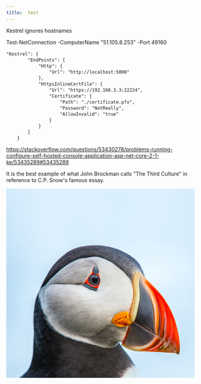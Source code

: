 ```yaml
---
title:  test
---
```


Kestrel ignores hostnames

Test-NetConnection -ComputerName "51.105.8.253" -Port 49160

```
"Kestrel": {
        "EndPoints": {
            "Http": {
                "Url": "http://localhost:5000"
            },
            "HttpsInlineCertFile": {
                "Url": "https://192.168.3.3:22224",
                "Certificate": {
                    "Path": "./certificate.pfx",
                    "Password": "NotReally",
                    "AllowInvalid": "true"
                }
            }
        }
    }
```

https://stackoverflow.com/questions/53430278/problems-running-configure-self-hosted-console-application-asp-net-core-2-1-ke/53435289#53435289

It is the best example of what John Brockman calls "The Third Culture" in reference to C.P. Snow's famous essay. 

![](images/test.jpg)

